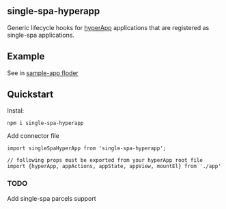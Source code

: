 ## single-spa-hyperapp

Generic lifecycle hooks for [hyperApp](https://github.com/jorgebucaran/hyperapp) applications that are registered as single-spa applications.

## Example

See in [sample-app floder](https://github.com/shershen08/single-spa-hyperapp/tree/master/sample-app)


## Quickstart

Instal:

```
npm i single-spa-hyperapp
```

Add connector file

```
import singleSpaHyperApp from 'single-spa-hyperapp';

// following props must be exported from your hyperApp root file
import {hyperApp, appActions, appState, appView, mountEl} from './app'

```

### TODO

Add single-spa parcels support
